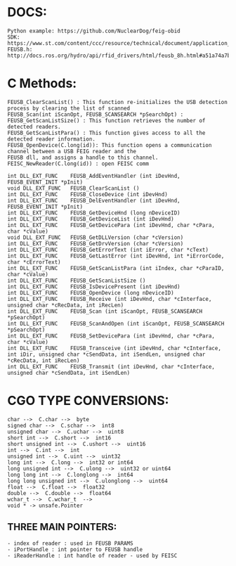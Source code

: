 # DOCS:
	Python example: https://github.com/NuclearDog/feig-obid
	SDK:     https://www.st.com/content/ccc/resource/technical/document/application_note/5f/3c/69/4a/9a/1e/45/35/CD00275180.pdf/files/CD00275180.pdf/jcr:content/translations/en.CD00275180.pdf
	FEUSB.h: http://docs.ros.org/hydro/api/rfid_drivers/html/feusb_8h.html#a51a74a7b298516435a9e76a3dd2931a0

# C Methods:
	FEUSB_ClearScanList() : This function re-initializes the USB detection process by clearing the list of scanned
	FEUSB_Scan(int iScanOpt, FEUSB_SCANSEARCH *pSearchOpt) :
	FEUSB_GetScanListSize() : This function retrieves the number of detected readers.
	FEUSB_GetScanListPara() : This function gives access to all the detected reader information.
	FEUSB_OpenDevice(C.long(id)): This function opens a communication channel between a USB FEIG reader and the
	FEUSB dll, and assigns a handle to this channel.
	FEISC_NewReader(C.long(id)) : open FEISC comm

	int DLL_EXT_FUNC 	FEUSB_AddEventHandler (int iDevHnd, FEUSB_EVENT_INIT *pInit)
	void DLL_EXT_FUNC 	FEUSB_ClearScanList ()
	int DLL_EXT_FUNC 	FEUSB_CloseDevice (int iDevHnd)
	int DLL_EXT_FUNC 	FEUSB_DelEventHandler (int iDevHnd, FEUSB_EVENT_INIT *pInit)
	int DLL_EXT_FUNC 	FEUSB_GetDeviceHnd (long nDeviceID)
	int DLL_EXT_FUNC 	FEUSB_GetDeviceList (int iDevHnd)
	int DLL_EXT_FUNC 	FEUSB_GetDevicePara (int iDevHnd, char *cPara, char *cValue)
	void DLL_EXT_FUNC 	FEUSB_GetDLLVersion (char *cVersion)
	int DLL_EXT_FUNC 	FEUSB_GetDrvVersion (char *cVersion)
	int DLL_EXT_FUNC 	FEUSB_GetErrorText (int iError, char *cText)
	int DLL_EXT_FUNC 	FEUSB_GetLastError (int iDevHnd, int *iErrorCode, char *cErrorText)
	int DLL_EXT_FUNC 	FEUSB_GetScanListPara (int iIndex, char *cParaID, char *cValue)
	int DLL_EXT_FUNC 	FEUSB_GetScanListSize ()
	int DLL_EXT_FUNC 	FEUSB_IsDevicePresent (int iDevHnd)
	int DLL_EXT_FUNC 	FEUSB_OpenDevice (long nDeviceID)
	int DLL_EXT_FUNC 	FEUSB_Receive (int iDevHnd, char *cInterface, unsigned char *cRecData, int iRecLen)
	int DLL_EXT_FUNC 	FEUSB_Scan (int iScanOpt, FEUSB_SCANSEARCH *pSearchOpt)
	int DLL_EXT_FUNC 	FEUSB_ScanAndOpen (int iScanOpt, FEUSB_SCANSEARCH *pSearchOpt)
	int DLL_EXT_FUNC 	FEUSB_SetDevicePara (int iDevHnd, char *cPara, char *cValue)
	int DLL_EXT_FUNC 	FEUSB_Transceive (int iDevHnd, char *cInterface, int iDir, unsigned char *cSendData, int iSendLen, unsigned char *cRecData, int iRecLen)
	int DLL_EXT_FUNC 	FEUSB_Transmit (int iDevHnd, char *cInterface, unsigned char *cSendData, int iSendLen)

# CGO TYPE CONVERSIONS:

	char -->  C.char -->  byte
	signed char -->  C.schar -->  int8
	unsigned char -->  C.uchar -->  uint8
	short int -->  C.short -->  int16
	short unsigned int -->  C.ushort -->  uint16
	int -->  C.int -->  int
	unsigned int -->  C.uint -->  uint32
	long int -->  C.long -->  int32 or int64
	long unsigned int -->  C.ulong -->  uint32 or uint64
	long long int -->  C.longlong -->  int64
	long long unsigned int -->  C.ulonglong -->  uint64
	float -->  C.float -->  float32
	double -->  C.double -->  float64
	wchar_t -->  C.wchar_t  -->
	void * -> unsafe.Pointer

## THREE MAIN POINTERS:
	- index of reader : used in FEUSB PARAMS
	- iPortHandle : int pointer to FEUSB handle
	- iReaderHandle : int handle of reader - used by FEISC

